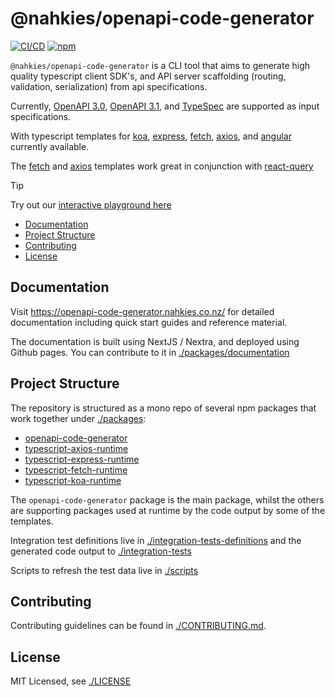 # @nahkies/openapi-code-generator

[![CI/CD](https://github.com/mnahkies/openapi-code-generator/actions/workflows/ci.yml/badge.svg)](https://github.com/mnahkies/openapi-code-generator/actions?query=branch%3Amain+event%3Apush)
[![npm](https://img.shields.io/npm/v/@nahkies/openapi-code-generator.svg)](https://www.npmjs.com/package/@nahkies/openapi-code-generator)

`@nahkies/openapi-code-generator` is a CLI tool that aims to generate high quality typescript client SDK's,
and API server scaffolding (routing, validation, serialization) from api specifications.

Currently, [OpenAPI 3.0](https://swagger.io/specification/v3), [OpenAPI 3.1](https://swagger.io/specification/),
and [TypeSpec](https://typespec.io/) are supported as input specifications.

With typescript templates for [koa](https://openapi-code-generator.nahkies.co.nz/guides/server-templates/typescript-koa), [express](https://openapi-code-generator.nahkies.co.nz/guides/server-templates/typescript-express), [fetch](https://openapi-code-generator.nahkies.co.nz/guides/client-templates/typescript-fetch), [axios](https://openapi-code-generator.nahkies.co.nz/guides/client-templates/typescript-axios), and [angular](https://openapi-code-generator.nahkies.co.nz/guides/client-templates/typescript-angular) currently available.

The [fetch](https://openapi-code-generator.nahkies.co.nz/guides/client-templates/typescript-fetch) and [axios](https://openapi-code-generator.nahkies.co.nz/guides/client-templates/typescript-axios) templates work great in conjunction with [react-query](https://tanstack.com/query/latest)

> [!TIP]
> Try out our [interactive playground here](https://openapi-code-generator.nahkies.co.nz/playground)

<!-- toc -->

- [Documentation](#documentation)
- [Project Structure](#project-structure)
- [Contributing](#contributing)
- [License](#license)

<!-- tocstop -->

## Documentation

Visit https://openapi-code-generator.nahkies.co.nz/ for detailed documentation including
quick start guides and reference material.

The documentation is built using NextJS / Nextra, and deployed using Github pages.
You can contribute to it in [./packages/documentation](./packages/documentation)

## Project Structure

The repository is structured as a mono repo of several npm packages that work together under [./packages](./packages):

- [openapi-code-generator](./packages/openapi-code-generator)
- [typescript-axios-runtime](./packages/typescript-axios-runtime)
- [typescript-express-runtime](./packages/typescript-express-runtime)
- [typescript-fetch-runtime](./packages/typescript-fetch-runtime)
- [typescript-koa-runtime](./packages/typescript-koa-runtime)

The `openapi-code-generator` package is the main package, whilst the others are supporting packages used at runtime by
the code output by some of the templates.

Integration test definitions live in [./integration-tests-definitions](./integration-tests-definitions) and the generated
code output to [./integration-tests](./integration-tests)

Scripts to refresh the test data live in [./scripts](./scripts)

## Contributing

Contributing guidelines can be found in [./CONTRIBUTING.md](./CONTRIBUTING.md).

## License

MIT Licensed, see [./LICENSE](./LICENSE)
